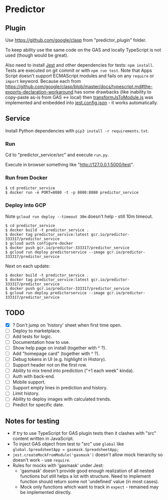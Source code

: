# Predictor

## Plugin

Use https://github.com/google/clasp from "predictor_plugin" folder.

To keep ability use the same code on the GAS and locally TypeScript is not used (though would be great).

Also need to install [Jest](https://jestjs.io/docs/getting-started) and other dependencies for tests: `npm install`.
Tests are executed on git commit or with `npm run test`.
Note that Apps Script doesn't support ECMAScript modules and fails on any `require` or `import` keyword.
Because each from https://github.com/google/clasp/blob/master/docs/typescript.md#the-exports-declaration-workaround
has some drawbacks (like inability to copy-paste as-is from GAS <-> local) then
[transformJsToModule.js](predictor_plugin/transformers/transformJsToModule.js) was implemented and embedded into
[jest.config.json](predictor_plugin/jest.config.json) - it works automatically.

## Service

Install Python dependencies with `pip3 install -r requirements.txt`.

### Run

Cd to "predictor_service/src" and execute `run.py`.

Execute in browser something like "http://127.0.0.1:5000/test".


### Run from Docker

```
$ cd predictor_service
$ docker run -e PORT=8080 -t -p 8080:8080 predictor_service
```

### Deploy into GCP

Note `gcloud run deploy --timeout 30m` doesn't help - still 10m timeout.

```
$ cd predictor_service
$ docker build -t predictor_service .
$ docker tag predictor_service:latest gcr.io/predictor-333317/predictor_service
$ gcloud auth configure-docker
$ docker push gcr.io/predictor-333317/predictor_service
$ gcloud run deploy predictorservice --image gcr.io/predictor-333317/predictor_service
```

Next on each update:
```
$ docker build -t predictor_service .
$ docker tag predictor_service:latest gcr.io/predictor-333317/predictor_service
$ docker push gcr.io/predictor-333317/predictor_service
$ gcloud run deploy predictorservice --image gcr.io/predictor-333317/predictor_service
```

## TODO

- [x] ? Don't jump on 'history' sheet when first time open.
- [ ] Deploy to marketplace.
- [ ] Add tests for logic.
- [ ] Documentation how to use.
- [ ] Show help page on install (together with ^ ?).
- [ ] Add "homepage card" (together with ^ ?).
- [ ] Debug tokens in UI (e.g. highlight in History).
- [ ] Support header not on the first row.
- [ ] Ability to mix trend into prediction ("+1 each week" kinda).
- [ ] Auth with back-end.
- [ ] Mobile support.
- [ ] Support empty lines in prediction and history.
- [ ] Limit history.
- [ ] Ability to deploy images with calculated trends.
- [ ] Predict for specific date.

## Notes for testing

- If try to use TypeScript for GAS plugin tests then it clashes with "src" content written in JavaScript.
- To inject GAS object from test to "src" use `global` like `global.SpreadsheetApp = gasmask.SpreadsheetApp;`
- `jest.createMockFromModule('gasmask')` doesn't allow mock hierarchy so doesn't work - use `require`.
- Rules for mocks with 'gasmask' under Jest:
  - 'gasmask' doesn't provide good enough realization of all nested functions but still helps a lot with structure.
    Need to implement function should return some not 'undefined' value (in most cases).
  - Mock only functions which want to track in `expect` - remained may be implemented directly.